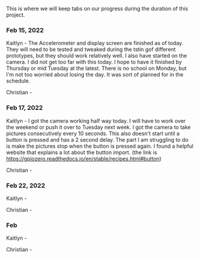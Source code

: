 This is where we will keep tabs on our progress during the duration of this project.


### Feb 15, 2022
Kaitlyn - The Accelerometer and display screen are finished as of today. They will need to be tested and tweaked during the tstin gof different prototypes, but they should work relatively well. I also have started on the camera. I did not get too far with this today. I hope to have it finished by Thursday or mid Tuesday at the latest. There is no school on Monday, but I'm not too worried about losing the day. It was sort of planned for in the schedule.

Christian - 

### Feb 17, 2022
Kaitlyn - I got the camera working half way today. I will have to work over the weekend or push it over to Tuesday next week. I got the camera to take pictures consecutively every 10 seconds. This also doesn't start until a button is pressed and has a 2 second delay. The part I am struggling to do is make the pictures stop when the button is pressed again. I found a helpful website that explains a lot about the button import. (the link is https://gpiozero.readthedocs.io/en/stable/recipes.html#button)


Christian - 

### Feb 22, 2022
Kaitlyn - 


Christian -

### Feb 
Kaitlyn - 


Christian -
